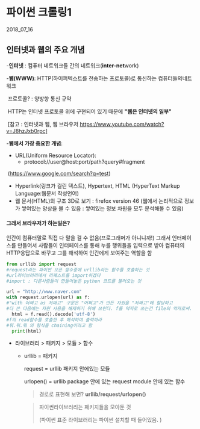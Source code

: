 # 파이썬 크롤링1

2018_07_16

## 인터넷과 웹의 주요 개념

-**인터넷** : 컴퓨터 네트워크들 간의 네트워크(**inter-net**work)

-**웹(WWW)**: HTTP(하이퍼텍스트를 전송하는 프로토콜)로 통신하는 컴퓨터들의네트워크 

​	프로토콜? : 양방향 통신 규약

​	HTTP는 인터넷 프로토콜 위에 구현되어 있기 때문에 **"웹은 인터넷의 일부"** 

​	[참고 : 인터넷과 웹, 웹 브라우저 https://www.youtube.com/watch?v=J8hzJxb0rpc]

-**웹에서 가장 중요한 개념**: 

- URL(Uniform Resource Locator):
  - protocol://user@host:port/path?query#fragment

​	      (https://www.google.com/search?q=test) 

- Hyperlink(링크가 걸린 텍스트), Hypertext, HTML (HyperText Markup Language:웹문서 작성언어)
- 웹 문서(HTML)의 구조 3D로 보기 : firefox version 46 (웹에서 논리적으로 정보가 쌓여있는 양상을 볼 수 있음 : 쌓여있는 정보 차원을 모두 분석해볼 수 있음) 

#### 그래서 브라우저가 하는일은?

인간이 컴퓨터말로 직접 다 말을 걸 수 없음(프로그래머가 아니니까!) 그래서 인터페이스를 만들어서 사람들이 인터페이스를 통해 누를 행위들을 입력으로 받아 컴퓨터의 HTTP응답으로 바꾸고 그를 해석하여 인간에게 보여주는 역할을 함

```python
from urllib import request 
#request라는 파이썬 오픈 함수중에 urllib라는 함수를 호출하는 것
#url라이브러리에서 리퀘스트를 import하겠다
#import : 다른사람들이 만들어놓은 python 코드를 불러오는 것

url = "http://www.naver.com"
with request.urlopen(url) as f:
#"with 어쩌고 as 저쩌고" 구문은 "어쩌고"가 만든 자원을 "저쩌고"에 할당하고
#다 쓴 다음에는 자원 사용을 해제하기 위해 쓰인다. f를 약자로 쓰는건 file의 약자로써.
  html = f.read().decode('utf-8')
#f의 read함수를 호출한 후 해석하여 출력하라
#뭐.뭐.뭐 의 형식을 chaining이라고 함 
  print(html)
```

- 라이브러리 > 패키지 >  모듈 > 함수

  - urllib = 패키지

    request = urllib 패키지 안에있는 모듈

    urlopen() = urllib package 안에 있는 request module 안에 있는 함수

    > 경로로 표현해 보면? **urllib/request/urlopen()** 

    > 파이썬라이브러리는 패키지들을 모아둔 것 
    >
    > (파이썬 표준 라이브러리는 파이썬 설치할 때 들어있음. )
